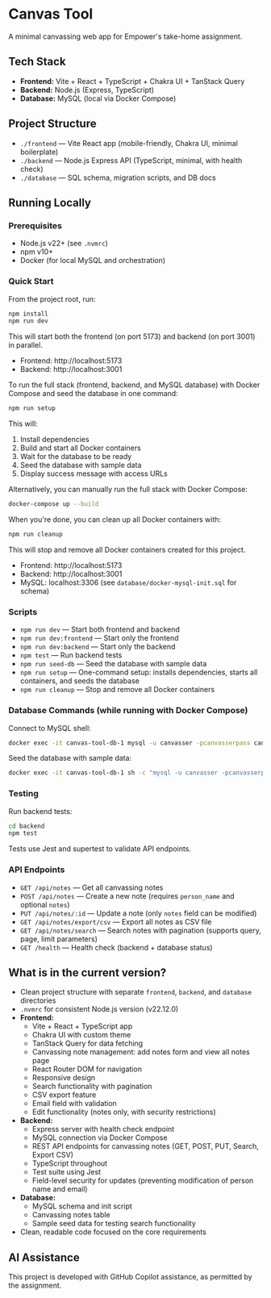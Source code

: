 # Canvas Tool

A minimal canvassing web app for Empower's take-home assignment.

## Tech Stack
- **Frontend:** Vite + React + TypeScript + Chakra UI + TanStack Query
- **Backend:** Node.js (Express, TypeScript)
- **Database:** MySQL (local via Docker Compose)

## Project Structure
- `./frontend` — Vite React app (mobile-friendly, Chakra UI, minimal boilerplate)
- `./backend` — Node.js Express API (TypeScript, minimal, with health check)
- `./database` — SQL schema, migration scripts, and DB docs

## Running Locally

### Prerequisites
- Node.js v22+ (see `.nvmrc`)
- npm v10+
- Docker (for local MySQL and orchestration)

### Quick Start
From the project root, run:

```bash
npm install
npm run dev
```

This will start both the frontend (on port 5173) and backend (on port 3001) in parallel.

- Frontend: http://localhost:5173
- Backend: http://localhost:3001

To run the full stack (frontend, backend, and MySQL database) with Docker Compose and seed the database in one command:

```bash
npm run setup
```

This will:
1. Install dependencies
2. Build and start all Docker containers
3. Wait for the database to be ready
4. Seed the database with sample data
5. Display success message with access URLs

Alternatively, you can manually run the full stack with Docker Compose:

```bash
docker-compose up --build
```

When you're done, you can clean up all Docker containers with:

```bash
npm run cleanup
```

This will stop and remove all Docker containers created for this project.

- Frontend: http://localhost:5173
- Backend: http://localhost:3001
- MySQL: localhost:3306 (see `database/docker-mysql-init.sql` for schema)

### Scripts
- `npm run dev` — Start both frontend and backend
- `npm run dev:frontend` — Start only the frontend
- `npm run dev:backend` — Start only the backend
- `npm test` — Run backend tests
- `npm run seed-db` — Seed the database with sample data
- `npm run setup` — One-command setup: installs dependencies, starts all containers, and seeds the database
- `npm run cleanup` — Stop and remove all Docker containers

### Database Commands (while running with Docker Compose)

Connect to MySQL shell:
```bash
docker exec -it canvas-tool-db-1 mysql -u canvasser -pcanvasserpass canvassing
```

Seed the database with sample data:
```bash
docker exec -it canvas-tool-db-1 sh -c "mysql -u canvasser -pcanvasserpass canvassing < /docker-entrypoint-initdb.d/seed.sql"
```

### Testing

Run backend tests:
```bash
cd backend
npm test
```

Tests use Jest and supertest to validate API endpoints.

### API Endpoints
- `GET /api/notes` — Get all canvassing notes
- `POST /api/notes` — Create a new note (requires `person_name` and optional `notes`)
- `PUT /api/notes/:id` — Update a note (only `notes` field can be modified)
- `GET /api/notes/export/csv` — Export all notes as CSV file
- `GET /api/notes/search` — Search notes with pagination (supports query, page, limit parameters)
- `GET /health` — Health check (backend + database status)

## What is in the current version?
- Clean project structure with separate `frontend`, `backend`, and `database` directories
- `.nvmrc` for consistent Node.js version (v22.12.0)
- **Frontend:**
  - Vite + React + TypeScript app
  - Chakra UI with custom theme
  - TanStack Query for data fetching
  - Canvassing note management: add notes form and view all notes page
  - React Router DOM for navigation
  - Responsive design
  - Search functionality with pagination
  - CSV export feature
  - Email field with validation
  - Edit functionality (notes only, with security restrictions)
- **Backend:**
  - Express server with health check endpoint
  - MySQL connection via Docker Compose
  - REST API endpoints for canvassing notes (GET, POST, PUT, Search, Export CSV)
  - TypeScript throughout
  - Test suite using Jest
  - Field-level security for updates (preventing modification of person name and email)
- **Database:**
  - MySQL schema and init script
  - Canvassing notes table
  - Sample seed data for testing search functionality
- Clean, readable code focused on the core requirements

## AI Assistance
This project is developed with GitHub Copilot assistance, as permitted by the assignment.
